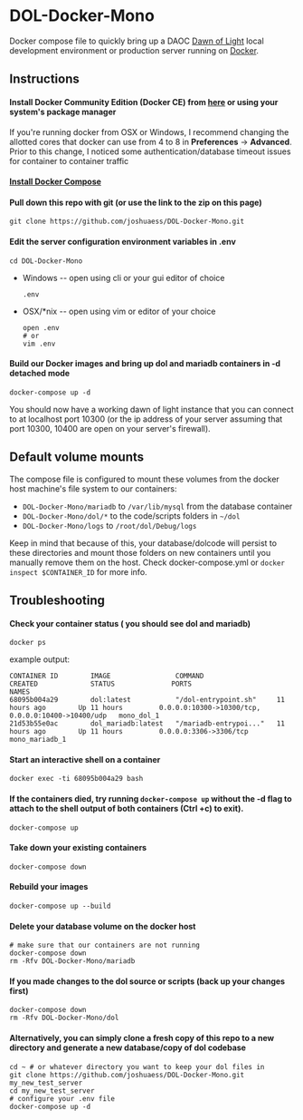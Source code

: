 # DOL-Docker-Mono
Docker compose file to quickly bring up a DAOC [Dawn of Light](https://github.com/Dawn-of-Light/DOLSharp) local development environment or production server running on [Docker](https://github.com/docker/docker).

## Instructions
#### Install Docker Community Edition (Docker CE) from [here](https://www.docker.com/community-edition#/download) or using your system's package manager
If you're running docker from OSX or Windows, I recommend changing the allotted cores that docker can use from 4 to 8 in **Preferences** -> **Advanced**. Prior to this change, I noticed some authentication/database timeout issues for container to container traffic

#### [Install Docker Compose](https://docs.docker.com/compose/install/)

#### Pull down this repo with git (or use the link to the zip on this page)
    git clone https://github.com/joshuaess/DOL-Docker-Mono.git
    
#### Edit the server configuration environment variables in .env
    cd DOL-Docker-Mono
* Windows -- open using cli or your gui editor of choice
    
      .env
* OSX/\*nix -- open using vim or editor of your choice

      open .env
      # or
      vim .env

#### Build our Docker images and bring up dol and mariadb containers in -d detached mode
    docker-compose up -d
You should now have a working dawn of light instance that you can connect to at localhost port 10300 (or the ip address of your server assuming that port 10300, 10400 are open on your server's firewall).

## Default volume mounts
The compose file is configured to mount these volumes from the docker host machine's file system to our containers:
* `DOL-Docker-Mono/mariadb` to `/var/lib/mysql` from the database container
* `DOL-Docker-Mono/dol/*` to the code/scripts folders in `~/dol`
* `DOL-Docker-Mono/logs` to `/root/dol/Debug/logs`

Keep in mind that because of this, your database/dolcode will persist to these directories and mount those folders on new containers until you manually remove them on the host. Check docker-compose.yml or `docker inspect $CONTAINER_ID` for more info. 

## Troubleshooting
#### Check your container status ( you should see dol and mariadb)
	docker ps
example output:
```
CONTAINER ID        IMAGE                COMMAND                  CREATED             STATUS              PORTS                                                NAMES
68095b004a29        dol:latest           "/dol-entrypoint.sh"     11 hours ago        Up 11 hours         0.0.0.0:10300->10300/tcp, 0.0.0.0:10400->10400/udp   mono_dol_1
21d53b55e0ac        dol_mariadb:latest   "/mariadb-entrypoi..."   11 hours ago        Up 11 hours         0.0.0.0:3306->3306/tcp                               mono_mariadb_1
```
#### Start an interactive shell on a container
	docker exec -ti 68095b004a29 bash
#### If the containers died, try running `docker-compose up` without the -d flag to attach to the shell output of both containers (Ctrl +c) to exit).
	docker-compose up
#### Take down your existing containers
	docker-compose down
#### Rebuild your images
	docker-compose up --build
#### Delete your database volume on the docker host
	# make sure that our containers are not running
	docker-compose down
    rm -Rfv DOL-Docker-Mono/mariadb
#### If you made changes to the dol source or scripts (back up your changes first)
	docker-compose down
    rm -Rfv DOL-Docker-Mono/dol
#### Alternatively, you can simply clone a fresh copy of this repo to a new directory and generate a new database/copy of dol codebase
	cd ~ # or whatever directory you want to keep your dol files in
    git clone https://github.com/joshuaess/DOL-Docker-Mono.git my_new_test_server
    cd my_new_test_server
    # configure your .env file
    docker-compose up -d
    
